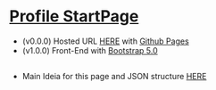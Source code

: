 # [Profile StartPage](https://github.com/GabriOliv/GabriOliv.github.io)

- (v0.0.0) Hosted URL [HERE](https://gabrioliv.github.io) with [Github Pages](https://pages.github.com/)
- (v1.0.0) Front-End with [Bootstrap 5.0](https://getbootstrap.com/docs/versions/)
##
- Main Ideia for this page and JSON structure [HERE](https://github.com/GabriOliv/JSONtoPage)
